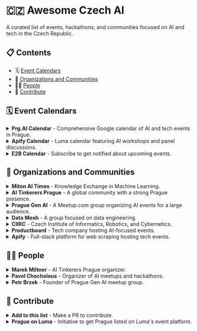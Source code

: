 # 🇨🇿 Awesome Czech AI

A curated list of events, hackathons, and communities focused on AI and tech in the Czech Republic.

## 📋 Contents
- 🗓️ [Event Calendars](https://github.com/tizkovatereza/Awesome-Czech-AI/blob/main/README.md#%EF%B8%8F-event-calendars)
- 🤝 [Organizations and Communities](https://github.com/tizkovatereza/Awesome-Czech-AI/blob/main/README.md#%EF%B8%8F-event-calendars)
- 👨‍💻 [People](https://github.com/tizkovatereza/Awesome-Czech-AI/blob/main/README.md#-people)
- 🤲 [Contribute](https://github.com/tizkovatereza/Awesome-Czech-AI/blob/main/README.md#-contribute)

## 🗓️ Event Calendars

<details>
  <summary><b> Prg.AI Calendar</b> - Comprehensive Google calendar of AI and tech events in Prague.</summary>
  &nbsp;
  
  - Puts together a lot of interesting AI and tech events in one Google calendar
  - Maintained by Prg.AI initiative
  - [Calendar link](https://calendar.google.com/calendar/u/0/embed?src=prg.ai_4qhqlsn9aumu1d2bev6o2o02e4@group.calendar.google.com&ctz=Europe/Prague)
</details>

<details>
  <summary><b>Apify Calendar</b> - Luma calendar featuring AI workshops and panel discussions.</summary>
    &nbsp;
  
  - Luma calendar where Apify (full-stack platform for web scraping) puts events
  - Features AI workshops and panel discussions
  - Regularly updated with new tech events
  - [Calendar link](https://lu.ma/user/apify)
</details>

<details>
  <summary><b>E2B Calendar</b> - Subscribe to get notified about upcoming events.</summary>
    &nbsp;
  
  - Subscription-based Luma calendar for E2B events
  - Provides notifications about upcoming AI events
  - Focuses on developer-oriented content
  - [Calendar link](https://lu.ma/e2b)
</details>

## 🤝 Organizations and Communities

<details>
  <summary><b> Miton AI Times </b> - Knowledge Exchange in Machine Learning.</summary>
    &nbsp;
  
  - Unique meetup born from a playful twist on words, where scientific papers meet newspaper tradition
  - Organized by the AI Team of GLAMI, along with colleagues from Biano and Rossum
  - 833+ members in a public group based in Prague, Czech Republic
  - Brings together Machine Learning enthusiasts from diverse backgrounds
 - [Website](https://www.meetup.com/miton-times/)
</details>


<details>
  <summary><b>AI Tinkerers Prague</b> - A global community with a strong Prague presence.</summary>
    &nbsp;
  
  - Global community hosting events, hackathons and workshops on AI-related topics
  - Strong presence in Prague
  - Credit given to Marek Miltner for local organization
  - [Website](https://prague.aitinkerers.org/)
</details>

<details>
  <summary><b>Prague Gen AI</b> - A Meetup.com group organizing AI events for a large audience.</summary>
    &nbsp;
  
  - Meetup.com group founded by Petr Brzek (founder of Langtail)
  - Organizes AI events for an audience of over 1,000 people
  - Focuses on generative AI technologies and applications
  - [Website](https://www.meetup.com/prague-gen-ai/)
</details>

<details>
  <summary><b>Data Mesh</b> - A group focused on data engineering.</summary>
    &nbsp;
  
  - Group focused primarily on data engineering topics
  - Organizes regular meetups
  - Connects data professionals across Prague
  - [Website](https://www.datamesh.cz/)
</details>

<details>
  <summary><b>CIIRC</b> - Czech Institute of Informatics, Robotics, and Cybernetics.</summary>
    &nbsp;
  
  - Organizes events on topics of cybernetics, robotics, and AI
  - Academic institution with strong industry connections
  - Hosts workshops, lectures, and conferences
  - [Website](https://www.ciirc.cvut.cz/cs/events/)
</details>

<details>
  <summary><b>Productboard</b> - Tech company hosting AI-focused events.</summary>
    &nbsp;
  
  - Hosts events on AI topics, particularly AI agents
  - Product management platform with strong tech community
  - Regular workshops and knowledge-sharing sessions
  - [Website](https://talkbase.io/company/productboard/events)
</details>

<details>
  <summary><b>Apify</b> - Full-stack platform for web scraping hosting tech events.</summary>
    &nbsp;
  
  - Hosts AI workshops and panel discussions
  - Full-stack platform for web scraping and automation
  - Active in organizing community events
  - [Website](https://lu.ma/user/apify)
</details>

## 👨‍💻 People

<details>
  <summary><b>Marek Miltner</b> - AI Tinkerers Prague organizer.</summary>
    &nbsp;
  
  - Organizer of AI Tinkerers in Prague
  - Contributes significantly to the local AI community
  - Facilitates workshops and hackathons
  - [LinkedIn Profile](https://www.linkedin.com/in/marek-miltner/?locale=cs_CZ)
</details>

<details>
  <summary><b>Pavel Chocholous</b> - Organizer of AI meetups and hackathons.</summary>
    &nbsp;
  
  - Works at Keboola
  - Organizes popular meetups and hackathons for AI enthusiasts in Prague
  - Active community builder in the Czech tech scene
  - [LinkedIn Profile](https://www.linkedin.com/in/pavel-chocholous/)
</details>

<details>
  <summary><b>Petr Brzek</b> - Founder of Prague Gen AI meetup group.</summary>
    &nbsp;
  
  - Founder of Langtail
  - Organizes AI events for an audience of over 1,000 people through Prague Gen AI
  - Focuses on generative AI technologies
  - [X Profile](https://x.com/PetrBrzek)
</details>


## 🤲 Contribute

<details>
  <summary><b>Add to this list</b> - Make a PR to contribute.</summary>
    &nbsp;
  
  - This list is open for contributions
  - If you know of an AI event, community, or notable person in the Czech tech scene, please make a pull request
  - Include all relevant information in the same format as existing entries
  - Ensure links are working and descriptions are accurate
</details>

<details>
  <summary><b>Prague on Luma</b> - Initiative to get Prague listed on Luma's event platform.</summary>
    &nbsp;
  
  - Luma, a go-to online place for AI and tech events, doesn't currently list Prague. All the other "cool kids" are there - London (67 events a month), Berlin (36 events a month), New York (53 events a month)...
  - Cities are listed based on how many events are hosted there (based on my knowledge).
  - We need more Prague events registered on Luma to get the city listed
  - Consider hosting your next AI event through Luma to increase Prague's visibility
  - Here is how you add your event on Luma:
    - https://lu.ma/create
    - Once you have the event, you can feature it on existing Luma calendars, either based on category, topic, or city: https://lu.ma/discover. That will also help other people discover your event.
    - You can also start a Luma calendar for your organization or community: https://lu.ma/create-calendar. People can subscribe to it and get notified about upcoming events.
</details>
